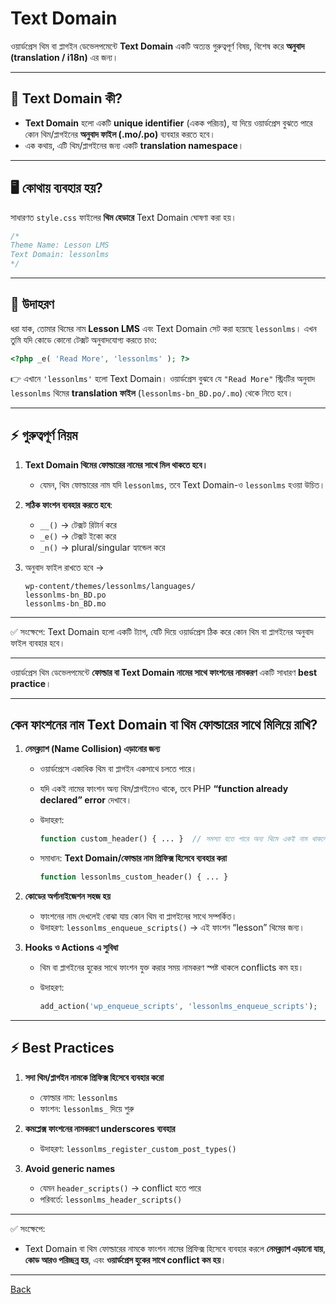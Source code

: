 # Text Domain
ওয়ার্ডপ্রেস থিম বা প্লাগইন ডেভেলপমেন্টে **Text Domain** একটি অত্যন্ত গুরুত্বপূর্ণ বিষয়, বিশেষ করে **অনুবাদ (translation / i18n)** এর জন্য।

---

## 📌 Text Domain কী?

* **Text Domain** হলো একটি **unique identifier** (একক পরিচয়), যা দিয়ে ওয়ার্ডপ্রেস বুঝতে পারে কোন থিম/প্লাগইনের **অনুবাদ ফাইল (.mo/.po)** ব্যবহার করতে হবে।
* এক কথায়, এটি থিম/প্লাগইনের জন্য একটি **translation namespace**।

---

## 🖥️ কোথায় ব্যবহার হয়?

সাধারণত `style.css` ফাইলের **থিম হেডারে** Text Domain ঘোষণা করা হয়।

```css
/*
Theme Name: Lesson LMS
Text Domain: lessonlms
*/
```

---

## 🔎 উদাহরণ

ধরা যাক, তোমার থিমের নাম **Lesson LMS** এবং Text Domain সেট করা হয়েছে `lessonlms`।
এখন তুমি যদি কোডে কোনো টেক্সট অনুবাদযোগ্য করতে চাও:

```php
<?php _e( 'Read More', 'lessonlms' ); ?>
```

👉 এখানে `'lessonlms'` হলো Text Domain।
ওয়ার্ডপ্রেস বুঝবে যে `"Read More"` স্ট্রিংটির অনুবাদ `lessonlms` থিমের **translation ফাইল** (`lessonlms-bn_BD.po/.mo`) থেকে নিতে হবে।

---

## ⚡ গুরুত্বপূর্ণ নিয়ম

1. **Text Domain থিমের ফোল্ডারের নামের সাথে মিল থাকতে হবে।**

   * যেমন, থিম ফোল্ডারের নাম যদি `lessonlms`, তবে Text Domain-ও `lessonlms` হওয়া উচিত।

2. **সঠিক ফাংশন ব্যবহার করতে হবে**:

   * `__()` → টেক্সট রিটার্ন করে
   * `_e()` → টেক্সট ইকো করে
   * `_n()` → plural/singular হ্যান্ডেল করে

3. অনুবাদ ফাইল রাখতে হবে →

   ```
   wp-content/themes/lessonlms/languages/
   lessonlms-bn_BD.po
   lessonlms-bn_BD.mo
   ```

---

✅ সংক্ষেপে: Text Domain হলো একটি ট্যাগ, যেটি দিয়ে ওয়ার্ডপ্রেস ঠিক করে কোন থিম বা প্লাগইনের অনুবাদ ফাইল ব্যবহার হবে।

---
 ওয়ার্ডপ্রেস থিম ডেভেলপমেন্টে **ফোল্ডার বা Text Domain নামের সাথে ফাংশনের নামকরণ** একটি সাধারণ **best practice**। 

---

## কেন ফাংশনের নাম Text Domain বা থিম ফোল্ডারের সাথে মিলিয়ে রাখি?

1. **নেমক্ল্যাশ (Name Collision) এড়ানোর জন্য**

   * ওয়ার্ডপ্রেসে একাধিক থিম বা প্লাগইন একসাথে চলতে পারে।
   * যদি একই নামের ফাংশন অন্য থিম/প্লাগইনেও থাকে, তবে PHP **“function already declared” error** দেখাবে।
   * উদাহরণ:

     ```php
     function custom_header() { ... }  // সমস্যা হতে পারে অন্য থিমে একই নাম থাকলে
     ```
   * সমাধান: **Text Domain/ফোল্ডার নাম প্রিফিক্স হিসেবে ব্যবহার করা**

     ```php
     function lessonlms_custom_header() { ... }
     ```

2. **কোডের অর্গানাইজেশন সহজ হয়**

   * ফাংশনের নাম দেখলেই বোঝা যায় কোন থিম বা প্লাগইনের সাথে সম্পর্কিত।
   * উদাহরণ: `lessonlms_enqueue_scripts()` → এই ফাংশন “lesson” থিমের জন্য।

3. **Hooks ও Actions এ সুবিধা**

   * থিম বা প্লাগইনের হুকের সাথে ফাংশন যুক্ত করার সময় নামকরণ স্পষ্ট থাকলে conflicts কম হয়।
   * উদাহরণ:

     ```php
     add_action('wp_enqueue_scripts', 'lessonlms_enqueue_scripts');
     ```

---

## ⚡ Best Practices

1. **সদা থিম/প্লাগইন নামকে প্রিফিক্স হিসেবে ব্যবহার করো**

   * ফোল্ডার নাম: `lessonlms`
   * ফাংশন: `lessonlms_` দিয়ে শুরু

2. **কমপ্লেক্স ফাংশনের নামকরণে underscores ব্যবহার**

   * উদাহরণ: `lessonlms_register_custom_post_types()`

3. **Avoid generic names**

   * যেমন `header_scripts()` → conflict হতে পারে
   * পরিবর্তে: `lessonlms_header_scripts()`

---

✅ সংক্ষেপে:

* Text Domain বা থিম ফোল্ডারের নামকে ফাংশন নামের প্রিফিক্স হিসেবে ব্যবহার করলে **নেমক্ল্যাশ এড়ানো যায়**, **কোড আরও পরিচ্ছন্ন হয়**, এবং **ওয়ার্ডপ্রেস হুকের সাথে conflict কম হয়**।

---


[Back](../README.md)


